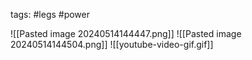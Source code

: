 tags: #legs #power

![[Pasted image 20240514144447.png]]
![[Pasted image 20240514144504.png]]
![[youtube-video-gif.gif]]